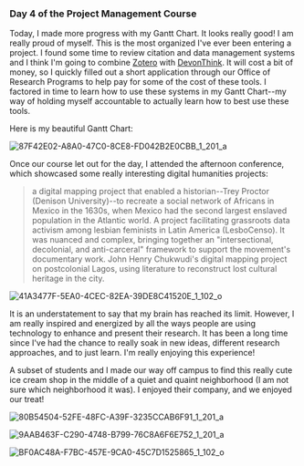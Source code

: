 ### Day 4 of the Project Management Course ###

Today, I made more progress with my Gantt Chart. It looks really good! I am really proud of myself. This is the most organized I've ever been entering a project. I found some time to review citation and data management systems and I think I'm going to combine [Zotero](https://www.zotero.org20%Zotero) with [DevonThink](https://www.devontechnologies.com/apps/devonthink20%DevonThink). It will cost a bit of money, so I quickly filled out a short application through our Office of Research Programs to help pay for some of the cost of these tools. I factored in time to learn how to use these systems in my Gantt Chart--my way of holding myself accountable to actually learn how to best use these tools. 

Here is my beautiful Gantt Chart: 

![87F42E02-A8A0-47C0-8CE8-FD042B2E0CBB_1_201_a](https://github.com/user-attachments/assets/86a564dc-5615-4b23-af64-58c7c066bd22)

Once our course let out for the day, I attended the afternoon conference, which showcased some really interesting digital humanities projects:
> a digital mapping project that enabled a historian--Trey Proctor (Denison University)--to recreate a social network of Africans in Mexico in the 1630s, when Mexico had the second largest enslaved population in the Atlantic world.
> A project facilitating grassroots data activism among lesbian feminists in Latin America (LesboCenso). It was nuanced and complex, bringing together an "intersectional, decolonial, and anti-carceral" framework to support the movement's documentary work.
> John Henry Chukwudi's digital mapping project on postcolonial Lagos, using literature to reconstruct lost cultural heritage in the city.

![41A3477F-5EA0-4CEC-82EA-39DE8C41520E_1_102_o](https://github.com/user-attachments/assets/79fc290e-8cb3-4d8a-8b42-eca4cb6c943b)

It is an understatement to say that my brain has reached its limit. However, I am really inspired and energized by all the ways people are using technology to enhance and present their research. It has been a long time since I've had the chance to really soak in new ideas, different research approaches, and to just learn. I'm really enjoying this experience!

A subset of students and I made our way off campus to find this really cute ice cream shop in the middle of a quiet and quaint neighborhood (I am not sure which neighborhood it was). I enjoyed their company, and we enjoyed our treat!

![80B54504-52FE-48FC-A39F-3235CCAB6F91_1_201_a](https://github.com/user-attachments/assets/866a38a3-d1a5-4b43-bf77-afdcdcd149bb)

![9AAB463F-C290-4748-B799-76C8A6F6E752_1_201_a](https://github.com/user-attachments/assets/ec409585-7e62-417b-821f-cd15b7a399c7)

![BF0AC48A-F7BC-457E-9CA0-45C7D1525865_1_102_o](https://github.com/user-attachments/assets/bdcdd703-2b64-41a7-90d0-4aa4395cb1a0)
